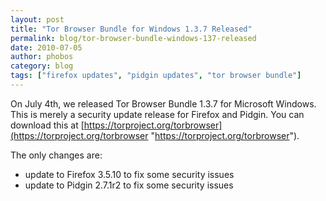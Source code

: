 ```yaml
---
layout: post
title: "Tor Browser Bundle for Windows 1.3.7 Released"
permalink: blog/tor-browser-bundle-windows-137-released
date: 2010-07-05
author: phobos
category: blog
tags: ["firefox updates", "pidgin updates", "tor browser bundle"]
---
```


On July 4th, we released Tor Browser Bundle 1.3.7 for Microsoft Windows. This is merely a security update release for Firefox and Pidgin. You can download this at [https://torproject.org/torbrowser](https://torproject.org/torbrowser "https://torproject.org/torbrowser").

The only changes are:

- update to Firefox 3.5.10 to fix some security issues
- update to Pidgin 2.7.1r2 to fix some security issues

